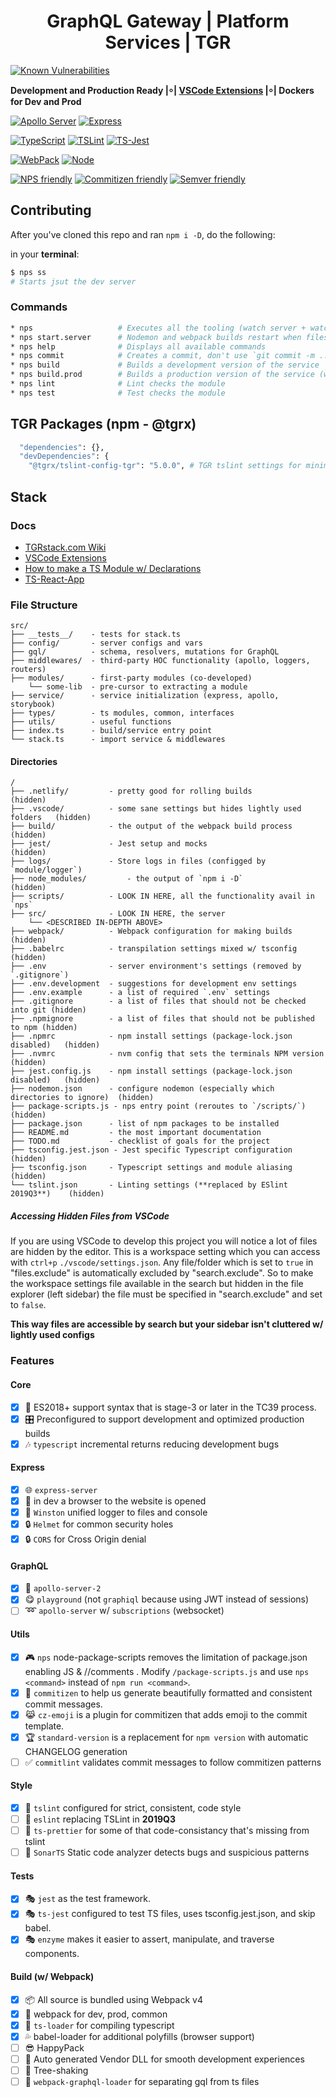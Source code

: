 <p align='center'>
  <h1 align='center'>GraphQL Gateway | Platform Services | TGR</h1>
</p>

[![Known Vulnerabilities](https://snyk.io/test/github/TGRstack/skeleton-ts-gql-endpoint/badge.svg)](https://snyk.io/test/github/TGRstack/skeleton-ts-gql-endpoint)

**Development and Production Ready |⸰| [VSCode Extensions](https://marketplace.visualstudio.com/search?term=tgrstack&target=VSCode&category=All%20categories&sortBy=Relevance) |⸰| Dockers for Dev and Prod**

[![Apollo Server](https://img.shields.io/badge/Apollo-2.3.8-orange.svg?style=flat-square)](https://github.com/apollographql/apollo-server)
[![Express](https://img.shields.io/badge/Express-4.16.4-orange.svg?style=flat-square)](https://github.com/expressjs/express)

[![TypeScript](https://img.shields.io/badge/TypeScript-3.0.1-blue.svg?style=flat-square)](https://github.com/Microsoft/TypeScript)
[![TSLint](https://img.shields.io/badge/TS_Lint-5.11.0-8400ff.svg?style=flat-square)](https://github.com/palantir/tslint/)
[![TS-Jest](https://img.shields.io/badge/TS_Jest-22.4.6-8400ff.svg?style=flat-square)](https://github.com/kulshekhar/ts-jest)

[![WebPack](https://img.shields.io/badge/WebPack-4.12.2-blue.svg?style=flat-square)](https://github.com/webpack/webpack/)
[![Node](https://img.shields.io/badge/Node-11.4.0-blue.svg?style=flat-square)](https://nodejs.org/en/)

[![NPS friendly](https://img.shields.io/badge/NPS-friendly-brightgreen.svg?style=flat-square)](https://github.com/kentcdodds/nps)
[![Commitizen friendly](https://img.shields.io/badge/Commitizen-friendly-brightgreen.svg?style=flat-square)](https://commitizen.github.io/cz-cli/)
[![Semver friendly](https://img.shields.io/badge/SemVer-friendly-brightgreen.svg?style=flat-square)](https://docs.npmjs.com/about-semantic-versioning)


## Contributing

After you've cloned this repo and ran `npm i -D`, do the following:

in your **terminal**:

```bash
$ nps ss
# Starts jsut the dev server
```

### Commands

```bash
* nps                   # Executes all the tooling (watch server + watch linting)
* nps start.server      # Nodemon and webpack builds restart when files change
* nps help              # Displays all available commands
* nps commit            # Creates a commit, don't use `git commit -m ...`
* nps build             # Builds a development version of the service
* nps build.prod        # Builds a production version of the service (w/ some testing - overidable)
* nps lint              # Lint checks the module
* nps test              # Test checks the module
```


## TGR Packages (npm - @tgrx)

```bash
  "dependencies": {},
  "devDependencies": {
    "@tgrx/tslint-config-tgr": "5.0.0", # TGR tslint settings for minimial clutter
```

## Stack

### Docs

- [TGRstack.com Wiki](https://github.com/TGRstack/tgrstack.com/wiki)
- [VSCode Extensions](https://marketplace.visualstudio.com/search?term=tgrstack&target=VSCode&category=All%20categories&sortBy=Relevance)
- [How to make a TS Module w/ Declarations](http://www.tgrstack.com/#ts-module_articles)
- [TS-React-App](https://github.com/TGRstack/react-app)

### File Structure

```text
src/
├── __tests__/    - tests for stack.ts
├── config/       - server configs and vars
├── gql/          - schema, resolvers, mutations for GraphQL
├── middlewares/  - third-party HOC functionality (apollo, loggers, routers)
├── modules/      - first-party modules (co-developed)
    └── some-lib  - pre-cursor to extracting a module
├── service/      - service initialization (express, apollo, storybook)
├── types/        - ts modules, common, interfaces
├── utils/        - useful functions
├── index.ts      - build/service entry point
└── stack.ts      - import service & middlewares
```

#### Directories

```text
/
├── .netlify/         - pretty good for rolling builds                      (hidden)
├── .vscode/          - some sane settings but hides lightly used folders   (hidden)
├── build/            - the output of the webpack build process             (hidden)
├── jest/             - Jest setup and mocks                                (hidden)
├── logs/             - Store logs in files (configged by `module/logger`)
├── node_modules/         - the output of `npm i -D`                        (hidden)
├── scripts/          - LOOK IN HERE, all the functionality avail in `nps`
├── src/              - LOOK IN HERE, the server
    └── <DESCRIBED IN-DEPTH ABOVE>
├── webpack/          - Webpack configuration for making builds             (hidden)
├── .babelrc          - transpilation settings mixed w/ tsconfig            (hidden)
├── .env              - server environment's settings (removed by `.gitignore`)
├── .env.development  - suggestions for development env settings
├── .env.example      - a list of required `.env` settings
├── .gitignore        - a list of files that should not be checked into git (hidden)
├── .npmignore        - a list of files that should not be published to npm (hidden)
├── .npmrc            - npm install settings (package-lock.json disabled)   (hidden)
├── .nvmrc            - nvm config that sets the terminals NPM version      (hidden)
├── jest.config.js    - npm install settings (package-lock.json disabled)   (hidden)
├── nodemon.json      - configure nodemon (especially which directories to ignore)  (hidden)
├── package-scripts.js - nps entry point (reroutes to `/scripts/`)          (hidden)
├── package.json      - list of npm packages to be installed
├── README.md         - the most important documentation
├── TODO.md           - checklist of goals for the project
├── tsconfig.jest.json - Jest specific Typescript configuration             (hidden)
├── tsconfig.json     - Typescript settings and module aliasing             (hidden)
└── tslint.json       - Linting settings (**replaced by ESlint 2019Q3**)    (hidden)
```

##### Accessing Hidden Files from VSCode

If you are using VSCode to develop this project you will notice a lot of files are hidden by the editor. This is a workspace setting which you can access with `ctrl+p` `./vscode/settings.json`. Any file/folder which is set to `true` in "files.exclude" is automatically excluded by "search.exclude". So to make the workspace settings file available in the search but hidden in the file explorer (left sidebar) the file must be specified in "search.exclude" and set to `false`.

**This way files are accessible by search but your sidebar isn't cluttered w/ lightly used configs**

### Features

#### Core

- [x] 🚀  ES2018+ support syntax that is stage-3 or later in the TC39 process.
- [x] 🎛  Preconfigured to support development and optimized production builds
- [x] 🎶  `typescript` incremental returns reducing development bugs

#### Express

- [x] :globe_with_meridians:  `express-server`
- [x] :bread: in dev a browser to the website is opened
- [x] :mountain_railway:  `Winston` unified logger to files and console
- [x] 🔒  `Helmet` for common security holes
- [x] 🔒  `CORS` for Cross Origin denial

#### GraphQL

- [x] :satellite: `apollo-server-2`
- [x] :yum: `playground` (not  `graphiql` because using JWT instead of sessions)
- [ ] ➿  `apollo-server` w/ `subscriptions` (websocket)

#### Utils

- [x] 🎮  `nps` node-package-scripts removes the limitation of package.json enabling JS & //comments .  Modify `/package-scripts.js` and use `nps <command>` instead of `npm run <command>`.
- [x] 🙌  `commitizen` to help us generate beautifully formatted and consistent commit messages.
- [x] 😹  `cz-emoji` is a plugin for commitizen that adds emoji to the commit template.
- [x] 🏆  `standard-version` is a replacement for `npm version` with automatic CHANGELOG generation
- [ ] ✅  `commitlint` validates commit messages to follow commitizen patterns

#### Style

- [x] 🚦  `tslint` configured for strict, consistent, code style
- [ ] 🚦  `eslint` replacing TSLint in **2019Q3**
- [ ] 🚦  `ts-prettier` for some of that code-consistancy that's missing from tslint
- [ ] 🚦  `SonarTS` Static code analyzer detects bugs and suspicious patterns

#### Tests

- [x] 🎭 `jest` as the test framework.
- [x] 🎭 `ts-jest` configured to test TS files, uses tsconfig.jest.json, and skip babel.
- [x] 🎭 `enzyme`  makes it easier to assert, manipulate, and traverse components.

#### Build (w/ Webpack)

- [x] 📦  All source is bundled using Webpack v4
- [x] 🌟  webpack for dev, prod, common
- [x] 🚦  `ts-loader` for compiling typescript
- [x] 💦  babel-loader for additional polyfills (browser support)
- [ ] 😎  HappyPack
- [ ] 🤖  Auto generated Vendor DLL for smooth development experiences
- [ ] 🍃  Tree-shaking
- [ ] 🚦  `webpack-graphql-loader` for separating gql from ts files
